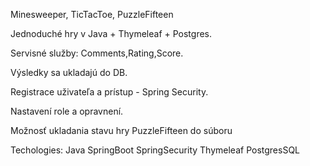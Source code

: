Minesweeper, TicTacToe, PuzzleFifteen


Jednoduché hry v Java + Thymeleaf + Postgres.

Servisné služby: Comments,Rating,Score.

Výsledky sa ukladajú do DB.

Registrace uživateľa a prístup - Spring Security.

Nastavení role a opravnení.

Možnosť ukladania stavu hry PuzzleFifteen do súboru

Techologies:
Java
SpringBoot
SpringSecurity
Thymeleaf
PostgresSQL
